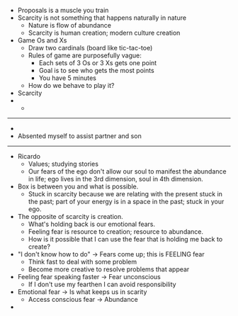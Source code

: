 - Proposals is a muscle you train
- Scarcity is not something that happens naturally in nature
	- Nature is flow of abundance
	- Scarcity is human creation; modern culture creation
- Game Os and Xs
	- Draw two cardinals (board like tic-tac-toe)
	- Rules of game are purposefully vague:
		- Each sets of 3 Os or 3 Xs gets one point
		- Goal is to see who gets the most points
		- You have 5 minutes
	- How do we behave to play it?
- Scarcity
-
	-
- ---
-
- Absented myself to assist partner and son
- ---
- Ricardo
	- Values; studying stories
	- Our fears of the ego don't allow our soul to manifest the abundance in life; ego lives in the 3rd dimension, soul in 4th dimension.
- Box is between you and what is possible.
	- Stuck in scarcity because we are relating with the present stuck in the past; part of your energy is in a space in the past; stuck in your ego.
- The opposite of scarcity is creation.
	- What's holding back is our emotional fears.
	- Feeling fear is resource to creation; resource to abundance.
	- How is it possible that I can use the fear that is holding me back to create?
- "I don't know how to do" -> Fears come up; this is FEELING fear
	- Think fast to deal with some problem
	- Become more creative to resolve problems that appear
- Feeling fear speaking faster -> Fear unconscious
	- If I don't use my fearthen I can avoid responsibility
- Emotional fear -> Is what keeps us in scarity
	- Access conscious fear -> Abundance
-